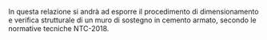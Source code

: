 In questa relazione si andrà ad esporre il procedimento di dimensionamento e verifica strutturale di un muro di sostegno in cemento armato, secondo le normative tecniche NTC-2018.

